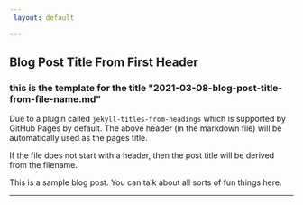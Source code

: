 ```yaml
---
 layout: default

---
```




## Blog Post Title From First Header
### this is the template for the title "2021-03-08-blog-post-title-from-file-name.md"
Due to a plugin called `jekyll-titles-from-headings` which is supported by GitHub Pages by default. The above header (in the markdown file) will be automatically used as the pages title.

If the file does not start with a header, then the post title will be derived from the filename.

This is a sample blog post. You can talk about all sorts of fun things here.

---

